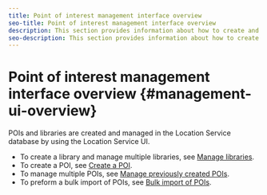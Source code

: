```yaml
---
title: Point of interest management interface overview
seo-title: Point of interest management interface overview
description: This section provides information about how to create and manage libraries and POIs through the Location Service UI.
seo-description: This section provides information about how to create and manage libraries and POIs through the Location Service UI.
---
```


# Point of interest management interface overview {#management-ui-overview}

POIs and libraries are created and managed in the Location Service database by using the Location Service UI.

* To create a library and manage multiple libraries, see [Manage libraries](/help/poi-mgmt-ui/manage-libraries-in-the-places-ui.md).
* To create a POI, see [Create a POI](/help/poi-mgmt-ui/create-a-poi-ui.md).
* To manage multiple POIs, see [Manage previously created POIs](help/poi-mgmt-ui/managing-pois-in-the-places-ui.md).
* To preform a bulk import of POIs, see [Bulk import of POIs](/help/poi-mgmt-ui/bulk-upload-pois.md).